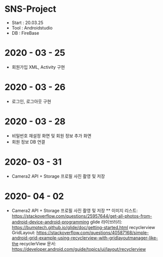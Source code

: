 # SNS-Project
* Start : 20.03.25
* Tool : Androidstudio
* DB : FireBase

# 2020 - 03 - 25
* 회원가입 XML, Activity 구현

# 2020 - 03 - 26
* 로그인, 로그아웃 구현

# 2020 - 03 - 28
* 비밀번호 재설정 화면 및 회원 정보 추가 화면
* 회원 정보 DB 연결

# 2020- 03 - 31
* Camera2 API + Storage 프로필 사진 촬영 및 저장

# 2020- 04 - 02
* Camera2 API + Storage 프로필 사진 촬영 및 저장
** 이미지 리스트: https://stackoverflow.com/questions/25957644/get-all-photos-from-android-device-android-programming
glide 라이브러리: https://bumptech.github.io/glide/doc/getting-started.html
recyclerview GridLayout: https://stackoverflow.com/questions/40587168/simple-android-grid-example-using-recyclerview-with-gridlayoutmanager-like-the
recyclerView 문서: https://developer.android.com/guide/topics/ui/layout/recyclerview
